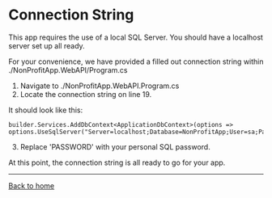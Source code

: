 # Connection String

This app requires the use of a local SQL Server. You should have a localhost server set up all ready.

For your convenience, we have provided a filled out connection string within ./NonProfitApp.WebAPI/Program.cs

1. Navigate to ./NonProfitApp.WebAPI.Program.cs
2. Locate the connection string on line 19.

It should look like this:
```
builder.Services.AddDbContext<ApplicationDbContext>(options => options.UseSqlServer("Server=localhost;Database=NonProfitApp;User=sa;Password=PASSWORD"));

```
3. Replace 'PASSWORD' with your personal SQL password.

At this point, the connection string is all ready to go for your app.

---

[Back to home](../../README.md)
